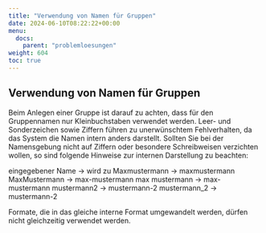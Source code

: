 ```yaml
---
title: "Verwendung von Namen für Gruppen"
date: 2024-06-10T08:22:22+00:00
menu:
  docs:
    parent: "problemloesungen"
weight: 604
toc: true
---
```



## Verwendung von Namen für Gruppen
Beim Anlegen einer Gruppe ist darauf zu achten, dass für den Gruppennamen nur Kleinbuchstaben verwendet werden. Leer- und Sonderzeichen sowie Ziffern führen zu unerwünschtem Fehlverhalten, da das System die Namen intern anders darstellt.
Sollten Sie bei der Namensgebung nicht auf Ziffern oder besondere Schreibweisen verzichten wollen, so sind folgende Hinweise zur internen Darstellung zu beachten:

eingegebener Name -> wird zu
Maxmustermann -> maxmustermann
MaxMustermann -> max-mustermann
max mustermann -> max-mustermann
mustermann2 -> mustermann-2
mustermann_2 -> mustermann-2

Formate, die in das gleiche interne Format umgewandelt werden, dürfen nicht gleichzeitig verwendet werden.
